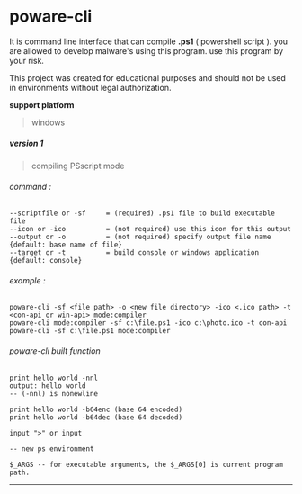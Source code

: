 
 <h1>poware-cli</h1>

It is command line interface that can compile **.ps1** ( powershell script ). you are allowed to develop malware's using this program. use this program by your risk.

This project was created for educational purposes and should not be used in environments without legal authorization.

**support platform**
> windows

<h5>version 1</h5>

> compiling PSscript mode
<h6>command :</h6>

    --scriptfile or -sf     = (required) .ps1 file to build executable file
    --icon or -ico          = (not required) use this icon for this output
    --output or -o          = (not required) specify output file name {default: base name of file}
    --target or -t          = build console or windows application {default: console}

<h6>example :</h6>

    poware-cli -sf <file path> -o <new file directory> -ico <.ico path> -t <con-api or win-api> mode:compiler
    poware-cli mode:compiler -sf c:\file.ps1 -ico c:\photo.ico -t con-api
    poware-cli -sf c:\file.ps1 mode:compiler 

<h6>poware-cli built function</h6>

    print hello world -nnl 
    output: hello world
    -- (-nnl) is nonewline
    
    print hello world -b64enc (base 64 encoded)
    print hello world -b64dec (base 64 decoded)
    
    input ">" or input
    
    -- new ps environment

    $_ARGS -- for executable arguments, the $_ARGS[0] is current program path.



----------

 
    
         
